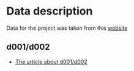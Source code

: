 # Data description

Data for the project was taken from this [website](http://predict.cs.unm.edu/downloads.php)

## d001/d002

* [The article about d001/d002](https://www.sciencedirect.com/science/article/abs/pii/S1388245717311719)
